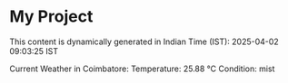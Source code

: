 # My Project

This content is dynamically generated in Indian Time (IST): 2025-04-02 09:03:25 IST


Current Weather in Coimbatore:
Temperature: 25.88 °C
Condition: mist
